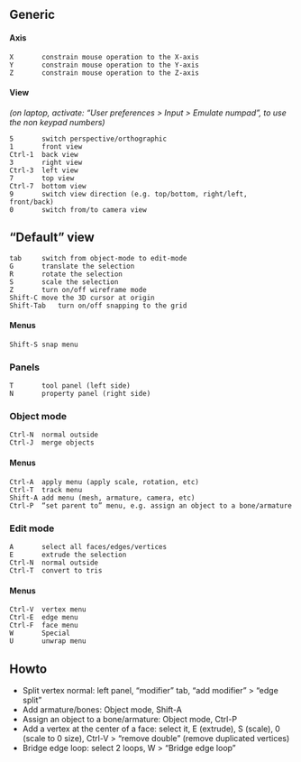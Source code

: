 
## Generic

#### Axis

	X		constrain mouse operation to the X-axis
	Y		constrain mouse operation to the Y-axis
	Z		constrain mouse operation to the Z-axis

#### View

*(on laptop, activate: “User preferences > Input > Emulate numpad”, to use the non keypad numbers)*

	5		switch perspective/orthographic
	1		front view
	Ctrl-1	back view
	3		right view
	Ctrl-3	left view
	7		top view
	Ctrl-7	bottom view
	9		switch view direction (e.g. top/bottom, right/left, front/back)
	0		switch from/to camera view



## “Default” view

	tab		switch from object-mode to edit-mode
	G		translate the selection
	R		rotate the selection
	S		scale the selection
	Z		turn on/off wireframe mode
	Shift-C	move the 3D cursor at origin
	Shift-Tab	turn on/off snapping to the grid

#### Menus

	Shift-S	snap menu



### Panels

	T		tool panel (left side)
	N		property panel (right side)



### Object mode

	Ctrl-N	normal outside
	Ctrl-J	merge objects

#### Menus

	Ctrl-A	apply menu (apply scale, rotation, etc)
	Ctrl-T	track menu
	Shift-A	add menu (mesh, armature, camera, etc)
	Ctrl-P	“set parent to” menu, e.g. assign an object to a bone/armature



### Edit mode

	A		select all faces/edges/vertices
	E		extrude the selection
	Ctrl-N	normal outside
	Ctrl-T	convert to tris

#### Menus

	Ctrl-V	vertex menu
	Ctrl-E	edge menu
	Ctrl-F	face menu
	W		Special
	U		unwrap menu



## Howto

* Split vertex normal: left panel, “modifier” tab, “add modifier” > “edge split”
* Add armature/bones: Object mode, Shift-A
* Assign an object to a bone/armature: Object mode, Ctrl-P
* Add a vertex at the center of a face: select it, E (extrude), S (scale), 0 (scale to 0 size), Ctrl-V > “remove double” (remove
  duplicated vertices)
* Bridge edge loop: select 2 loops, W > “Bridge edge loop”


